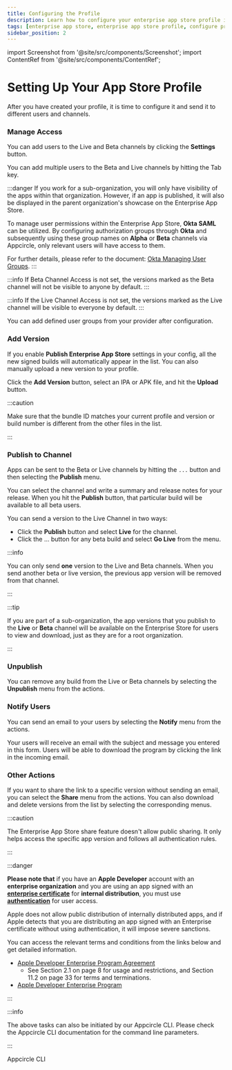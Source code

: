 ```yaml
---
title: Configuring the Profile
description: Learn how to configure your enterprise app store profile in Appcircle
tags: [enterprise app store, enterprise app store profile, configure profile]
sidebar_position: 2
---
```


import Screenshot from '@site/src/components/Screenshot';
import ContentRef from '@site/src/components/ContentRef';

# Setting Up Your App Store Profile

After you have created your profile, it is time to configure it and send it to different users and channels.

### Manage Access

You can add users to the Live and Beta channels by clicking the **Settings** button.

<Screenshot url='https://cdn.appcircle.io/docs/assets/entstore-detail-setting-button.png' />

You can add multiple users to the Beta and Live channels by hitting the Tab key.

<Screenshot url="https://cdn.appcircle.io/docs/assets/entstore-detail-setting-access-users.png" />

:::danger
If you work for a sub-organization, you will only have visibility of the apps within that organization. However, if an app is published, it will also be displayed in the parent organization's showcase on the Enterprise App Store.

To manage user permissions within the Enterprise App Store, **Okta SAML** can be utilized. By configuring authorization groups through **Okta** and subsequently using these group names on **Alpha** or **Beta** channels via Appcircle, only relevant users will have access to them.

For further details, please refer to the document: [Okta Managing User Groups](https://docs.appcircle.io/account/my-organization/sso-providers-configuration/sso-login/okta-saml#okta-managing-user-groups).
:::

:::info
If Beta Channel Access is not set, the versions marked as the Beta channel will not be visible to anyone by default.
:::

:::info
If the Live Channel Access is not set, the versions marked as the Live channel will be visible to everyone by default.
:::

You can add defined user groups from your provider after configuration.

<Screenshot url="https://cdn.appcircle.io/docs/assets/2812-entstore-okta-group-new.png" />

### Add Version

If you enable **Publish Enterprise App Store** settings in your config, all the new signed builds will automatically appear in the list. You can also manually upload a new version to your profile.

Click the **Add Version** button, select an IPA or APK file, and hit the **Upload** button.

<Screenshot url="https://cdn.appcircle.io/docs/assets/entstore-android-apk-upload.png" />

:::caution

Make sure that the bundle ID matches your current profile and version or build number is different from the other files in the list.

:::

### Publish to Channel

Apps can be sent to the Beta or Live channels by hitting the `...` button and then selecting the **Publish** menu.

<Screenshot url="https://cdn.appcircle.io/docs/assets/entstore-publish-button.png" />

You can select the channel and write a summary and release notes for your release. When you hit the **Publish** button, that particular build will be available to all beta users.

You can send a version to the Live Channel in two ways:

- Click the **Publish** button and select **Live** for the channel.
- Click the ... button for any beta build and select **Go Live** from the menu.

<Screenshot url="https://cdn.appcircle.io/docs/assets/entstore-golive-button.png" />

:::info

You can only send **one** version to the Live and Beta channels. When you send another beta or live version, the previous app version will be removed from that channel.

:::

:::tip

If you are part of a sub-organization, the app versions that you publish to the **Live** or **Beta** channel will be available on the Enterprise Store for users to view and download, just as they are for a root organization.

:::

### Unpublish

You can remove any build from the Live or Beta channels by selecting the **Unpublish** menu from the actions.

### Notify Users

You can send an email to your users by selecting the **Notify** menu from the actions.

Your users will receive an email with the subject and message you entered in this form. Users will be able to download the program by clicking the link in the incoming email.

### Other Actions

If you want to share the link to a specific version without sending an email, you can select the **Share** menu from the actions. You can also download and delete versions from the list by selecting the corresponding menus.

:::caution

The Enterprise App Store share feature doesn't allow public sharing. It only helps access the specific app version and follows all authentication rules.

:::

:::danger

**Please note that** if you have an **Apple Developer** account with an **enterprise organization** and you are using an app signed with an [**enterprise certificate**](/signing-identities/apple-certificates) for **internal distribution**, you must use [**authentication**](https://docs.appcircle.io/enterprise-appstore/customize-ent-store#authentication) for user access.

Apple does not allow public distribution of internally distributed apps, and if Apple detects that you are distributing an app signed with an Enterprise certificate without using authentication, it will impose severe sanctions.

You can access the relevant terms and conditions from the links below and get detailed information.

- [Apple Developer Enterprise Program Agreement](https://developer.apple.com/support/downloads/terms/apple-developer-enterprise-program/Apple-Developer-Enterprise-Program-License-Agreement-20230605-English.pdf)
  - See Section 2.1 on page 8 for usage and restrictions, and Section 11.2 on page 33 for terms and terminations.
- [Apple Developer Enterprise Program](https://developer.apple.com/programs/enterprise/)

:::

:::info

The above tasks can also be initiated by our Appcircle CLI. Please check the Appcircle CLI documentation for the command line parameters.

:::

<ContentRef url="/appcircle-api">Appcircle CLI</ContentRef>
